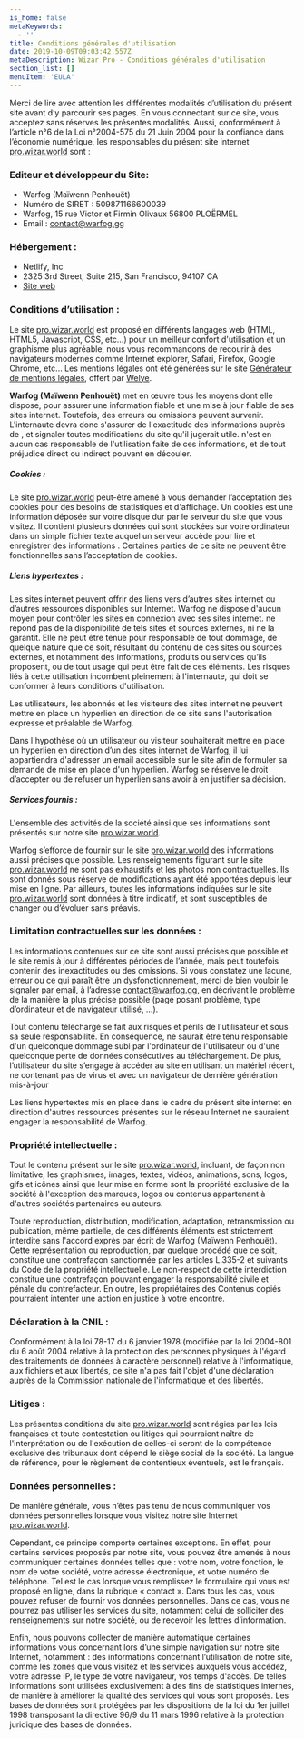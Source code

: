 ```yaml
---
is_home: false
metaKeywords:
  - ''
title: Conditions générales d'utilisation
date: 2019-10-09T09:03:42.557Z
metaDescription: Wizar Pro - Conditions générales d'utilisation
section_list: []
menuItem: 'EULA'
---
```

Merci de lire avec attention les différentes modalités d’utilisation du présent site avant d’y parcourir ses pages. En vous connectant sur ce site, vous acceptez sans réserves les présentes modalités. Aussi, conformément à l’article n°6 de la Loi n°2004-575 du 21 Juin 2004 pour la confiance dans l’économie numérique, les responsables du présent site internet [pro.wizar.world](http://https://pro.wizar.world/) sont :

### Editeur et développeur du Site:
- Warfog (Maïwenn Penhouët)
- Numéro de SIRET :  509871166600039
- Warfog, 15 rue Victor et Firmin Olivaux 56800 PLOËRMEL
- Email : contact@warfog.gg

### Hébergement :
- Netlify, Inc
- 2325 3rd Street, Suite 215, San Francisco, 94107 CA
- [Site web](https://www.netlify.com)

### Conditions d’utilisation :
Le site [pro.wizar.world](https://pro.wizar.world/) est proposé en différents langages web (HTML, HTML5, Javascript, CSS, etc…) pour un meilleur confort d'utilisation et un graphisme plus agréable, nous vous recommandons de recourir à des navigateurs modernes comme Internet explorer, Safari, Firefox, Google Chrome, etc…
Les mentions légales ont été générées sur le site [Générateur de mentions légales](http://www.generateur-de-mentions-legales.com), offert par [Welye](http://welye.com/).

**Warfog (Maïwenn Penhouët)** met en œuvre tous les moyens dont elle dispose, pour assurer une information fiable et une mise à jour fiable de ses sites internet. Toutefois, des erreurs ou omissions peuvent survenir. L'internaute devra donc s'assurer de l'exactitude des informations auprès de , et signaler toutes modifications du site qu'il jugerait utile. n'est en aucun cas responsable de l'utilisation faite de ces informations, et de tout préjudice direct ou indirect pouvant en découler.

##### Cookies :
Le site [pro.wizar.world](http://https://pro.wizar.world/)  peut-être amené à vous demander l’acceptation des cookies pour des besoins de statistiques et d'affichage. Un cookies est une information déposée sur votre disque dur par le serveur du site que vous visitez. Il contient plusieurs données qui sont stockées sur votre ordinateur dans un simple fichier texte auquel un serveur accède pour lire et enregistrer des informations . Certaines parties de ce site ne peuvent être fonctionnelles sans l’acceptation de cookies.

##### Liens hypertextes :
Les sites internet peuvent offrir des liens vers d’autres sites internet ou d’autres ressources disponibles sur Internet. Warfog ne dispose d'aucun moyen pour contrôler les sites en connexion avec ses sites internet. ne répond pas de la disponibilité de tels sites et sources externes, ni ne la garantit. Elle ne peut être tenue pour responsable de tout dommage, de quelque nature que ce soit, résultant du contenu de ces sites ou sources externes, et notamment des informations, produits ou services qu’ils proposent, ou de tout usage qui peut être fait de ces éléments. Les risques liés à cette utilisation incombent pleinement à l'internaute, qui doit se conformer à leurs conditions d'utilisation.

Les utilisateurs, les abonnés et les visiteurs des sites internet ne peuvent mettre en place un hyperlien en direction de ce site sans l'autorisation expresse et préalable de Warfog.

Dans l'hypothèse où un utilisateur ou visiteur souhaiterait mettre en place un hyperlien en direction d’un des sites internet de Warfog, il lui appartiendra d'adresser un email accessible sur le site afin de formuler sa demande de mise en place d'un hyperlien. Warfog se réserve le droit d’accepter ou de refuser un hyperlien sans avoir à en justifier sa décision.

##### Services fournis :
L'ensemble des activités de la société ainsi que ses informations sont présentés sur notre site [pro.wizar.world](http://https://pro.wizar.world/).

Warfog s’efforce de fournir sur le site [pro.wizar.world](http://https://pro.wizar.world/) des informations aussi précises que possible. Les renseignements figurant sur le site [pro.wizar.world](http://https://pro.wizar.world/) ne sont pas exhaustifs et les photos non contractuelles. Ils sont donnés sous réserve de modifications ayant été apportées depuis leur mise en ligne. Par ailleurs, toutes les informations indiquées sur le site [pro.wizar.world](http://https://pro.wizar.world/) sont données à titre indicatif, et sont susceptibles de changer ou d’évoluer sans préavis.

### Limitation contractuelles sur les données :
Les informations contenues sur ce site sont aussi précises que possible et le site remis à jour à différentes périodes de l’année, mais peut toutefois contenir des inexactitudes ou des omissions. Si vous constatez une lacune, erreur ou ce qui paraît être un dysfonctionnement, merci de bien vouloir le signaler par email, à l’adresse contact@warfog.gg, en décrivant le problème de la manière la plus précise possible (page posant problème, type d’ordinateur et de navigateur utilisé, …).

Tout contenu téléchargé se fait aux risques et périls de l'utilisateur et sous sa seule responsabilité. En conséquence, ne saurait être tenu responsable d'un quelconque dommage subi par l'ordinateur de l'utilisateur ou d'une quelconque perte de données consécutives au téléchargement. De plus, l’utilisateur du site s’engage à accéder au site en utilisant un matériel récent, ne contenant pas de virus et avec un navigateur de dernière génération mis-à-jour

Les liens hypertextes mis en place dans le cadre du présent site internet en direction d'autres ressources présentes sur le réseau Internet ne sauraient engager la responsabilité de Warfog.

### Propriété intellectuelle :
Tout le contenu présent sur le site [pro.wizar.world](http://https://pro.wizar.world/), incluant, de façon non limitative, les graphismes, images, textes, vidéos, animations, sons, logos, gifs et icônes ainsi que leur mise en forme sont la propriété exclusive de la société à l'exception des marques, logos ou contenus appartenant à d'autres sociétés partenaires ou auteurs.

Toute reproduction, distribution, modification, adaptation, retransmission ou publication, même partielle, de ces différents éléments est strictement interdite sans l'accord exprès par écrit de Warfog (Maïwenn Penhouët). Cette représentation ou reproduction, par quelque procédé que ce soit, constitue une contrefaçon sanctionnée par les articles L.335-2 et suivants du Code de la propriété intellectuelle. Le non-respect de cette interdiction constitue une contrefaçon pouvant engager la responsabilité civile et pénale du contrefacteur. En outre, les propriétaires des Contenus copiés pourraient intenter une action en justice à votre encontre.

### Déclaration à la CNIL :
Conformément à la loi 78-17 du 6 janvier 1978 (modifiée par la loi 2004-801 du 6 août 2004 relative à la protection des personnes physiques à l'égard des traitements de données à caractère personnel) relative à l'informatique, aux fichiers et aux libertés, ce site n'a pas fait l'objet d'une déclaration  auprès de la [Commission nationale de l'informatique et des libertés](https://www.cnil.fr/).

### Litiges :
Les présentes conditions du site [pro.wizar.world](http://https://pro.wizar.world/)  sont régies par les lois françaises et toute contestation ou litiges qui pourraient naître de l'interprétation ou de l'exécution de celles-ci seront de la compétence exclusive des tribunaux dont dépend le siège social de la société. La langue de référence, pour le règlement de contentieux éventuels, est le français.

### Données personnelles :
De manière générale, vous n’êtes pas tenu de nous communiquer vos données personnelles lorsque vous visitez notre site Internet [pro.wizar.world](http://https://pro.wizar.world/).

Cependant, ce principe comporte certaines exceptions. En effet, pour certains services proposés par notre site, vous pouvez être amenés à nous communiquer certaines données telles que : votre nom, votre fonction, le nom de votre société, votre adresse électronique, et votre numéro de téléphone. Tel est le cas lorsque vous remplissez le formulaire qui vous est proposé en ligne, dans la rubrique « contact ». Dans tous les cas, vous pouvez refuser de fournir vos données personnelles. Dans ce cas, vous ne pourrez pas utiliser les services du site, notamment celui de solliciter des renseignements sur notre société, ou de recevoir les lettres d’information.

Enfin, nous pouvons collecter de manière automatique certaines informations vous concernant lors d’une simple navigation sur notre site Internet, notamment : des informations concernant l’utilisation de notre site, comme les zones que vous visitez et les services auxquels vous accédez, votre adresse IP, le type de votre navigateur, vos temps d'accès. De telles informations sont utilisées exclusivement à des fins de statistiques internes, de manière à améliorer la qualité des services qui vous sont proposés. Les bases de données sont protégées par les dispositions de la loi du 1er juillet 1998 transposant la directive 96/9 du 11 mars 1996 relative à la protection juridique des bases de données.

